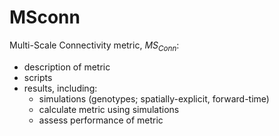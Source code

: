 # MSconn
Multi-Scale Connectivity metric, *MS<sub>Conn</sub>*: 
- description of metric
- scripts
- results, including:  
  - simulations (genotypes; spatially-explicit, forward-time)
  - calculate metric using simulations
  - assess performance of metric
